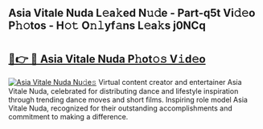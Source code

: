 ## Asia Vitale Nuda L𝚎a𝚔ed N𝚞𝚍e - Part-q5t Vi𝚍𝚎o P𝚑𝚘tos - H𝚘𝚝 O𝚗𝚕yf𝚊ns L𝚎a𝚔s j0NCq

# <h2><a href="http://kf4km5d.oniu.top/?m=Asia+Vitale+Nuda">🔗👉 🔴 Asia Vitale Nuda P𝚑ot𝚘𝚜 V𝚒d𝚎o</a></h2>

[![Asia Vitale Nuda Nu𝚍e𝚜](https://i.imgur.com/0qMVB7G.gif)](http://kf4km5d.oniu.top/?m=Asia+Vitale+Nuda)
Virtual content creator and entertainer Asia Vitale Nuda, celebrated for distributing dance and lifestyle inspiration through trending dance moves and short films. Inspiring role model Asia Vitale Nuda, recognized for their outstanding accomplishments and commitment to making a difference.  

